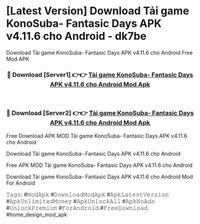 # [Latest Version] Download Tải game KonoSuba- Fantasic Days APK v4.11.6 cho Android - dk7be

Download Tải game KonoSuba- Fantasic Days APK v4.11.6 cho Android Free Mod APK

<div align="center">
<h3>🔴 Download [Server1] 👉👉 <a href="https://apk-comot.site?title=Tải_game_KonoSuba-_Fantasic_Days_APK_v4.11.6_cho_Android">Tải game KonoSuba- Fantasic Days APK v4.11.6 cho Android Mod Apk</a></h3><br>

<h3>🔴 Download [Server2] 👉👉 <a href="https://apk-comot.site?title=Tải_game_KonoSuba-_Fantasic_Days_APK_v4.11.6_cho_Android">Tải game KonoSuba- Fantasic Days APK v4.11.6 cho Android Mod Apk</a></h3>
</div>


Free Download APK MOD Tải game KonoSuba- Fantasic Days APK v4.11.6 cho Android

Download Tải game KonoSuba- Fantasic Days APK v4.11.6 cho Android 

Free APK MOD Tải game KonoSuba- Fantasic Days APK v4.11.6 cho Android 

Download Tải game KonoSuba- Fantasic Days APK v4.11.6 cho Android Mod For Android

𝚃𝚊𝚐𝚜: #𝙼𝚘𝚍𝙰𝚙𝚔 #𝙳𝚘𝚠𝚗𝚕𝚘𝚊𝚍𝙼𝚘𝚍𝙰𝚙𝚔 #𝙰𝚙𝚔𝙻𝚊𝚝𝚎𝚜𝚝𝚅𝚎𝚛𝚜𝚒𝚘𝚗 #𝙰𝚙𝚔𝚄𝚗𝚕𝚒𝚖𝚒𝚝𝚎𝚍𝙼𝚘𝚗𝚎𝚢 #𝙰𝚙𝚔𝚄𝚗𝚕𝚘𝚌𝚔𝙰𝚕𝚕 #𝙰𝚙𝚔𝙽𝚘𝙰𝚍𝚜 #𝚄𝚗𝚕𝚘𝚌𝚔𝙿𝚛𝚎𝚖𝚒𝚞𝚖 #𝙵𝚘𝚛𝙰𝚗𝚍𝚛𝚘𝚒𝚍 #𝙵𝚛𝚎𝚎𝙳𝚘𝚠𝚗𝚕𝚘𝚊𝚍 #home_design_mod_apk